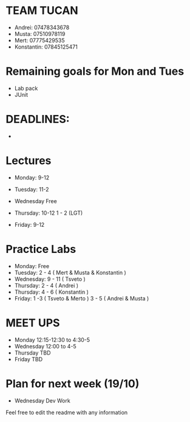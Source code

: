 # TEAM TUCAN 

* Andrei: 07478343678
* Musta: 07510978119
* Mert: 07775429535
* Konstantin: 07845125471

# Remaining goals for Mon and Tues
* Lab pack 
* JUnit 

# DEADLINES:
-

# Lectures #

* Monday: 9-12

* Tuesday: 11-2

* Wednesday Free 

* Thursday: 10-12
          1 - 2 (LGT)

* Friday: 9-12
       
# Practice Labs #

* Monday: Free
* Tuesday: 2 - 4  ( Mert & Musta & Konstantin )
* Wednesday: 9 - 11 ( Tsveto ) 
* Thursday: 2 - 4 ( Andrei ) 
* Thursday: 4 - 6 ( Konstantin )
* Friday: 1 -3 ( Tsveto & Merto ) 3 - 5 ( Andrei & Musta ) 


# MEET UPS #

* Monday 12:15-12:30 to 4:30-5
* Wednesday 12:00 to 4-5
* Thursday TBD
* Friday TBD

# Plan for next week (19/10)

* Wednesday Dev Work

Feel free to edit the readme with any information